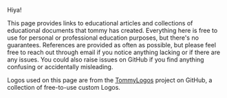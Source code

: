 Hiya!

This page provides links to educational articles and collections of educational documents that tommy has created. Everything here is free to use for personal or professional education purposes, but there's no guarantees. References are provided as often as possible, but please feel free to reach out through email if you notice anything lacking or if there are any issues. You could also raise issues on GitHub if you find anything confusing or accidentally misleading.

Logos used on this page are from the [TommyLogos](https://github.com/TommyPKeane/tommy_logos) project on GitHub, a collection of free-to-use custom Logos.
